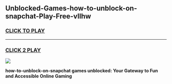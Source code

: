 
## Unblocked-Games-how-to-unblock-on-snapchat-Play-Free-vllhw
<h3>
<a href="https://premium76.site?title=how-to-unblock-on-snapchat&ref=12A">CLICK TO PLAY</a></h3>
<hr>

<h3>
<a href="https://premium76.site?title=how-to-unblock-on-snapchat&ref=12A">CLICK 2 PLAY</a>
  
</h3>

<a href="https://premium76.site?title=how-to-unblock-on-snapchat&ref=12A"><img src="https://clearcache.store/games.png"></a>


**how-to-unblock-on-snapchat games unblocked: Your Gateway to Fun and Accessible Online Gaming**
